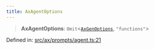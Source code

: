 ```yaml
---
title: AxAgentOptions
---
```


> **AxAgentOptions**: `Omit`\<[`AxGenOptions`](#apidocs/interfaceaxgenoptions), `"functions"`\>

Defined in: [src/ax/prompts/agent.ts:21](#apidocs/httpsgithubcomax-llmaxblob3b79ada8d723949fcd8a76c2b6f48cf69d8394f8srcaxpromptsagenttsl21)

